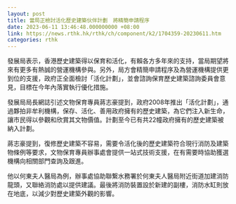 ```yaml
---
layout: post
title: 當局正檢討活化歷史建築伙伴計劃　將精簡申請程序
date: 2023-06-11 13:46:48.000000000 +08:00
link: https://news.rthk.hk/rthk/ch/component/k2/1704359-20230611.htm
categories: rthk
---
```


發展局表示，香港歷史建築得以保育和活化，有賴各方多年來的支持，當局期望將來有更多有熱誠的營運機構參與。另外，局方會精簡申請程序及為營運機構提供更到位的支援，政府正全面檢討「活化計劃」，並會諮詢保育歷史建築諮詢委員會意見，目標在今年內落實執行優化措施。

發展局局長網誌引述文物保育專員蔣志豪提到，政府2008年推出「活化計劃」，通過夥拍非牟利機構，保存、活化、善用政府擁有的歷史建築，為它們注入新生命，讓巿民得以參觀和欣賞其文物價值。計劃至今已有共22幢政府擁有的歷史建築被納入計劃。

蔣志豪提到，復修歷史建築不容易，需要令活化後的歷史建築符合現行消防及建築物條例等要求，文物保育專員辦事處會提供一站式技術支援，在有需要時協助獲選機構向相關部門查詢及跟進。

他以何東夫人醫局為例，辦事處協助聯繋水務署於何東夫人醫局附近街道加建消防龍頭，又聯絡消防處以提供建議。最後將消防裝置設於新建的副樓，消防水缸則放在地底，以減少對歷史建築外觀的影響。
